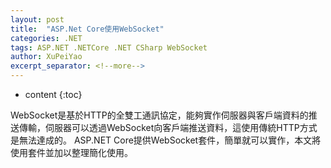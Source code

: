 ```yaml
---
layout: post
title:  "ASP.Net Core使用WebSocket"
categories: .NET
tags: ASP.NET .NETCore .NET CSharp WebSocket
author: XuPeiYao
excerpt_separator: <!--more-->
---
```


- content
{:toc}

WebSocket是基於HTTP的全雙工通訊協定，能夠實作伺服器與客戶端資料的推送傳輸，伺服器可以透過WebSocket向客戶端推送資料，這使用傳統HTTP方式是無法達成的。
ASP.NET Core提供WebSocket套件，簡單就可以實作，本文將使用套件並加以整理簡化使用。

<!--more-->

